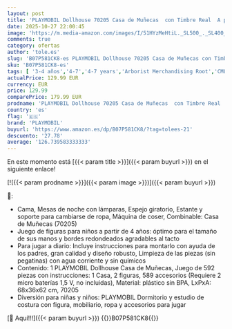 ```yaml
---
layout: post
title: 'PLAYMOBIL Dollhouse 70205 Casa de Muñecas  con Timbre Real  A partir de 4 años'
date: 2025-10-27 22:00:45
image: 'https://m.media-amazon.com/images/I/51HYzMeHtiL._SL500_._SL400_.jpg'
comments: true
category: ofertas
author: 'tole.es'
slug: 'B07P581CK8-es PLAYMOBIL Dollhouse 70205 Casa de Muñecas con Timbre Real...'
sku: 'B07P581CK8-es'
tags: [ '3-4 años','4-7','4-7 years','Arborist Merchandising Root','CML-Toys','Casas de muñecas','Conjuntos de figuras de juguete','Juguetes','Juguetes y juegos','Muñecas y accesorios','Muñecos y figuras','Paid Social - CML Toys','Selección de 4 a 7 años','Self Service','Special Features Stores','Top brands in Toys','Toys & Figures','Toys All','b6d17eda-2c26-45ed-a098-453a9f96e839_0','b6d17eda-2c26-45ed-a098-453a9f96e839_1101','b6d17eda-2c26-45ed-a098-453a9f96e839_1801','b6d17eda-2c26-45ed-a098-453a9f96e839_2501','b6d17eda-2c26-45ed-a098-453a9f96e839_3401','b6d17eda-2c26-45ed-a098-453a9f96e839_3601','b6d17eda-2c26-45ed-a098-453a9f96e839_5501','b6d17eda-2c26-45ed-a098-453a9f96e839_6301','b6d17eda-2c26-45ed-a098-453a9f96e839_9701','playmobil','🇪🇸', ]
actualPrice: 129.99 EUR
currency: EUR
price: 129.99
comparePrice: 179.99 EUR
prodname: 'PLAYMOBIL Dollhouse 70205 Casa de Muñecas  con Timbre Real  A partir de 4 años'
country: 'es'
flag: '🇪🇸'
brand: 'PLAYMOBIL'
buyurl: 'https://www.amazon.es/dp/B07P581CK8/?tag=tolees-21'
descuento: '27.78'
average: '126.739583333333'
---
```


En este momento está [{{< param title >}}]({{< param buyurl >}}) en el siguiente enlace!

[![{{< param prodname >}}]({{< param image >}})]({{< param buyurl >}})

🔎:

- Cama, Mesas de noche con lámparas, Espejo giratorio, Estante y soporte para cambiarse de ropa, Máquina de coser, Combinable: Casa de Muñecas (70205)
- Juego de figuras para niños a partir de 4 años: óptimo para el tamaño de sus manos y bordes redondeados agradables al tacto
- Para jugar a diario: Incluye instrucciones para montarlo con ayuda de los padres, gran calidad y diseño robusto, Limpieza de las piezas (sin pegatinas) con agua corriente y sin químicos
- Contenido: 1 PLAYMOBIL Dollhouse Casa de Muñecas, Juego de 592 piezas con instrucciones: 1 Casa, 2 figuras, 589 accesorios (Requiere 2 micro baterías 1,5 V, no incluidas), Material: plástico sin BPA, LxPxA: 68x36x62 cm, 70205
- Diversión para niñas y niños: PLAYMOBIL Dormitorio y estudio de costura con figura, mobiliario, ropa y accesorios para jugar

[🛒 Aquí!!!]({{< param buyurl >}})
{{<world>}}B07P581CK8{{</world>}}
